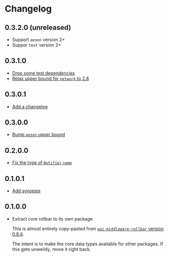 # Changelog

## 0.3.2.0 (unreleased)

* Support `aeson` version 2+
* Suppor `text` version 2+

## 0.3.1.0

* [Drop some test dependencies](https://github.com/joneshf/rollbar-hs/pull/12)
* [Relax upper bound for `network` to 2.8](https://github.com/joneshf/rollbar-hs/pull/14)

## 0.3.0.1

* [Add a changelog](https://github.com/joneshf/rollbar-hs/pull/10)

## 0.3.0.0

* [Bump `aeson` upper bound](https://github.com/joneshf/rollbar-hs/pull/3)

## 0.2.0.0

* [Fix the type of `Notifier` `name`](https://github.com/joneshf/rollbar-hs/commit/11a3a2463cf44735237d062f15a349d8bfa7ffce)

## 0.1.0.1

* [Add synopsis](https://github.com/joneshf/rollbar-hs/commit/272c5764a9657f55e00e31c43a3d583362d823d5)

## 0.1.0.0

* Extract core rollbar to its own package

    This is almost entirely copy-pasted from [`wai-middleware-rollbar` version 0.8.4](https://hackage.haskell.org/package/wai-middleware-rollbar-0.8.4).

    The intent is to make the core data types available for other packages.
    If this gets unweildy, move it right back.
